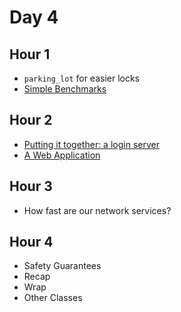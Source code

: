 
# Day 4

## Hour 1

* `parking_lot` for easier locks
* [Simple Benchmarks](./hour1/benchmarks.md)

## Hour 2

* [Putting it together: a login server](./hour1/tcp_login.md)
* [A Web Application](./hour1/rocket.md)

## Hour 3

* How fast are our network services?

## Hour 4

* Safety Guarantees
* Recap
* Wrap
* Other Classes
